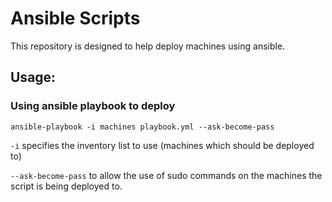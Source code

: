 # Ansible Scripts

This repository is designed to help deploy machines using ansible.

## Usage:

### Using ansible playbook to deploy

```shell_script
ansible-playbook -i machines playbook.yml --ask-become-pass
```

`-i` specifies the inventory list to use (machines which should be deployed to)

`--ask-become-pass` to allow the use of sudo commands on the machines the script is being deployed to.